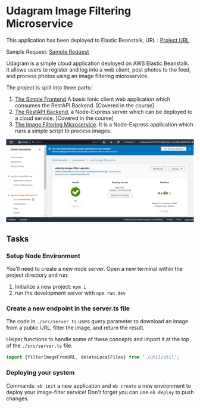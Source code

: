 # Udagram Image Filtering Microservice

This application has been deployed to Elastic Beanstalk, URL : 
[Project URL](http://udacity-image-filter-api-dev.us-east-1.elasticbeanstalk.com/)


Sample Request:
[Sample Request](http://udacity-image-filter-api-dev.us-east-1.elasticbeanstalk.com/filteredimage?image_url=https://dev-to-uploads.s3.amazonaws.com/uploads/articles/fbsvcwqnj5mgkzuwy24r.png)






Udagram is a simple cloud application deployed on AWS Elastic Beanstalk. It allows users to register and log into a web client, post photos to the feed, and process photos using an image filtering microservice.

The project is split into three parts:
1. [The Simple Frontend](https://github.com/udacity/cloud-developer/tree/master/course-02/exercises/udacity-c2-frontend)
A basic Ionic client web application which consumes the RestAPI Backend. [Covered in the course]
2. [The RestAPI Backend](https://github.com/udacity/cloud-developer/tree/master/course-02/exercises/udacity-c2-restapi), a Node-Express server which can be deployed to a cloud service. [Covered in the course]
3. [The Image Filtering Microservice](https://github.com/udacity/cloud-developer/tree/master/course-02/project/image-filter-starter-code). It is a Node-Express application which runs a simple script to process images. 

![Diagram of CI/CD Pipeline we will be building.](./deployment_screenshots/Udacity-Image-Filter-API-Beanstalk-Screenshot.PNG)

## Tasks

### Setup Node Environment

You'll need to create a new node server. Open a new terminal within the project directory and run:

1. Initialize a new project: `npm i`
2. run the development server with `npm run dev`

### Create a new endpoint in the server.ts file

The code  in `./src/server.ts`  uses query parameter to download an image from a public URL, filter the image, and return the result.

Helper functions to handle some of these concepts and  import it at the top of the `./src/server.ts`  file.

```typescript
import {filterImageFromURL, deleteLocalFiles} from './util/util';
```

### Deploying your system

Commands:  `eb init` a new application and `eb create` a new environment to deploy your image-filter service! Don't forget you can use `eb deploy` to push changes.

